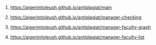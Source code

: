 1. https://aigerimtoleush.github.io/antiplagiat/main

2. https://aigerimtoleush.github.io/antiplagiat/manager-checking

3. https://aigerimtoleush.github.io/antiplagiat/manager-faculty-graph

4. https://aigerimtoleush.github.io/antiplagiat/manager-faculty-list
